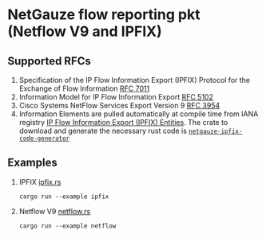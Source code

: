 # NetGauze flow reporting pkt (Netflow V9 and IPFIX)

## Supported RFCs

1. Specification of the IP Flow Information Export (IPFIX) Protocol for the Exchange of Flow
   Information [RFC 7011](https://www.rfc-editor.org/rfc/rfc7011)
2. Information Model for IP Flow Information Export [RFC 5102](https://www.rfc-editor.org/rfc/rfc5102)
3. Cisco Systems NetFlow Services Export Version 9 [RFC 3954](https://www.rfc-editor.org/rfc/rfc3954)
4. Information Elements are pulled automatically at compile time from IANA
   registry [IP Flow Information Export (IPFIX) Entities](https://www.iana.org/assignments/ipfix/ipfix.xhtml). The crate
   to download and generate the necessary rust code
   is [`netgauze-ipfix-code-generator`](../ipfix-code-generator/README.md)

## Examples

1. IPFIX [ipfix.rs](examples/ipfix.rs)

   ```cargo run --example ipfix```

2. Netflow V9 [netflow.rs](examples/netflow.rs)

   ```cargo run --example netflow```
